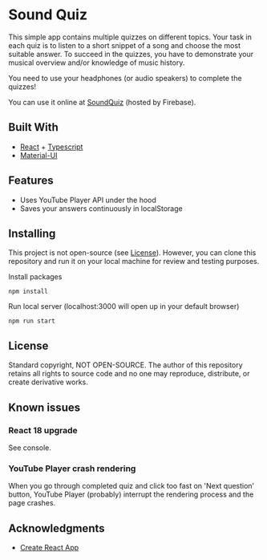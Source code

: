 # Sound Quiz

This simple app contains multiple quizzes on different topics. Your task in each quiz is to listen to a short snippet of a song and choose the most suitable answer. To succeed in the quizzes, you have to demonstrate your musical overview and/or knowledge of music history.

You need to use your headphones (or audio speakers) to complete the quizzes!

You can use it online at [SoundQuiz](https://sound-quiz-a2b00.web.app/) (hosted by Firebase).

## Built With

- [React](https://reactjs.org/) + [Typescript](https://www.typescriptlang.org/)
- [Material-UI](https://material-ui.com/)

## Features

- Uses YouTube Player API under the hood
- Saves your answers continuously in localStorage

## Installing

This project is not open-source (see [License](#License)). However, you can clone this repository and run it on your local machine for review and testing purposes.

Install packages

```
npm install
```

Run local server (localhost:3000 will open up in your default browser)

```
npm run start
```

## License

Standard copyright, NOT OPEN-SOURCE. The author of this repository retains all rights to source code and no one may reproduce, distribute, or create derivative works.

## Known issues

### React 18 upgrade

See console.

### YouTube Player crash rendering

When you go through completed quiz and click too fast on 'Next question' button, YouTube Player (probably) interrupt the rendering process and the page crashes.

## Acknowledgments

- [Create React App](https://create-react-app.dev/)
